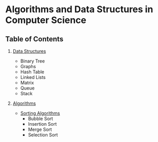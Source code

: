 # Algorithms and Data Structures in Computer Science

## Table of Contents
1. [Data Structures](https://github.com/nyangweso-rodgers/Computer_Science_Concepts/tree/master/Algorithms_and_Data_Structures/Data-Structures)
    - Binary Tree
    - Graphs
    - Hash Table
    - Linked Lists
    - Matrix
    - Queue
    - Stack

2. [Algorithms](https://github.com/nyangweso-rodgers/Computer_Science_Concepts/tree/master/Algorithms_and_Data_Structures/Algorithms)
    - [Sorting Algorithms](https://github.com/nyangweso-rodgers/Computer_Science_Concepts/tree/master/Algorithms_and_Data_Structures/Algorithms/Sorting-Algorithms)
        - Bubble Sort
        - Insertion Sort
        - Merge Sort
        - Selection Sort